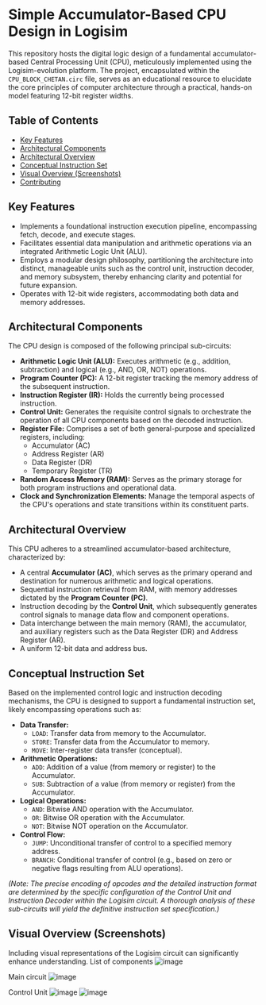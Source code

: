 # Simple Accumulator-Based CPU Design in Logisim

This repository hosts the digital logic design of a fundamental accumulator-based Central Processing Unit (CPU), meticulously implemented using the Logisim-evolution platform. The project, encapsulated within the `CPU_BLOCK_CHETAN.circ` file, serves as an educational resource to elucidate the core principles of computer architecture through a practical, hands-on model featuring 12-bit register widths.

## Table of Contents
- [ Key Features](#-key-features)
- [ Architectural Components](#-architectural-components)
- [ Architectural Overview](#️-architectural-overview)
- [ Conceptual Instruction Set](#️-conceptual-instruction-set)
- [ Visual Overview (Screenshots)](#️-visual-overview-screenshots)
- [ Contributing](#-contributing)



##  Key Features
* Implements a foundational instruction execution pipeline, encompassing fetch, decode, and execute stages.
* Facilitates essential data manipulation and arithmetic operations via an integrated Arithmetic Logic Unit (ALU).
* Employs a modular design philosophy, partitioning the architecture into distinct, manageable units such as the control unit, instruction decoder, and memory subsystem, thereby enhancing clarity and potential for future expansion.
* Operates with 12-bit wide registers, accommodating both data and memory addresses.



##  Architectural Components

The CPU design is composed of the following principal sub-circuits:
* **Arithmetic Logic Unit (ALU):** Executes arithmetic (e.g., addition, subtraction) and logical (e.g., AND, OR, NOT) operations.
* **Program Counter (PC):** A 12-bit register tracking the memory address of the subsequent instruction.
* **Instruction Register (IR):** Holds the currently being processed instruction.
* **Control Unit:** Generates the requisite control signals to orchestrate the operation of all CPU components based on the decoded instruction.
* **Register File:** Comprises a set of both general-purpose and specialized registers, including:
    * Accumulator (AC)
    * Address Register (AR)
    * Data Register (DR)
    * Temporary Register (TR)
* **Random Access Memory (RAM):** Serves as the primary storage for both program instructions and operational data.
* **Clock and Synchronization Elements:** Manage the temporal aspects of the CPU's operations and state transitions within its constituent parts.



##  Architectural Overview

This CPU adheres to a streamlined accumulator-based architecture, characterized by:
* A central **Accumulator (AC)**, which serves as the primary operand and destination for numerous arithmetic and logical operations.
* Sequential instruction retrieval from RAM, with memory addresses dictated by the **Program Counter (PC)**.
* Instruction decoding by the **Control Unit**, which subsequently generates control signals to manage data flow and component operations.
* Data interchange between the main memory (RAM), the accumulator, and auxiliary registers such as the Data Register (DR) and Address Register (AR).
* A uniform 12-bit data and address bus.



##  Conceptual Instruction Set

Based on the implemented control logic and instruction decoding mechanisms, the CPU is designed to support a fundamental instruction set, likely encompassing operations such as:
* **Data Transfer:**
    * `LOAD`: Transfer data from memory to the Accumulator.
    * `STORE`: Transfer data from the Accumulator to memory.
    * `MOVE`: Inter-register data transfer (conceptual).
* **Arithmetic Operations:**
    * `ADD`: Addition of a value (from memory or register) to the Accumulator.
    * `SUB`: Subtraction of a value (from memory or register) from the Accumulator.
* **Logical Operations:**
    * `AND`: Bitwise AND operation with the Accumulator.
    * `OR`: Bitwise OR operation with the Accumulator.
    * `NOT`: Bitwise NOT operation on the Accumulator.
* **Control Flow:**
    * `JUMP`: Unconditional transfer of control to a specified memory address.
    * `BRANCH`: Conditional transfer of control (e.g., based on zero or negative flags resulting from ALU operations).

*(Note: The precise encoding of opcodes and the detailed instruction format are determined by the specific configuration of the Control Unit and Instruction Decoder within the Logisim circuit. A thorough analysis of these sub-circuits will yield the definitive instruction set specification.)*



##  Visual Overview (Screenshots)

Including visual representations of the Logisim circuit can significantly enhance understanding.
List of components
![image](https://github.com/user-attachments/assets/00371b4f-68a4-48db-8a22-f38d4715b573)

Main circuit
![image](https://github.com/user-attachments/assets/151ecd82-83aa-4e02-8933-4ae89ef8da74)

Control Unit 
![image](https://github.com/user-attachments/assets/62ad76f5-588b-4e75-98e0-e6c59b6af97e)
![image](https://github.com/user-attachments/assets/f974d534-8178-4c71-a779-be41c1a58059)


```markdown
